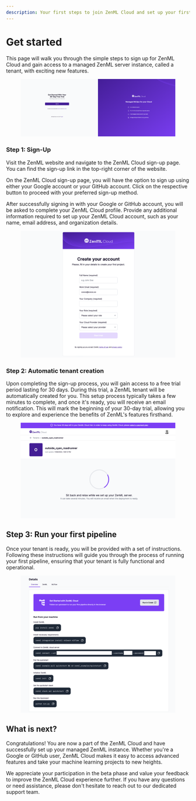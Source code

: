 ```yaml
---
description: Your first steps to join ZenML Cloud and set up your first tenant.
---
```


# Get started

This page will walk you through the simple steps to sign up for ZenML Cloud and gain access to a managed ZenML server instance, called a tenant, with exciting new features.



<figure><img src="../../.gitbook/assets/Screenshot 2023-07-28 at 15.45.04.png" alt=""><figcaption></figcaption></figure>

### Step 1: Sign-Up

Visit the ZenML website and navigate to the ZenML Cloud sign-up page. You can find the sign-up link in the top-right corner of the website.

On the ZenML Cloud sign-up page, you will have the option to sign up using either your Google account or your GitHub account. Click on the respective button to proceed with your preferred sign-up method.

After successfully signing in with your Google or GitHub account, you will be asked to complete your ZenML Cloud profile. Provide any additional information required to set up your ZenML Cloud account, such as your name, email address, and organization details.

<figure><img src="../../.gitbook/assets/Screenshot 2023-07-28 at 15.45.55.png" alt=""><figcaption></figcaption></figure>

### Step 2: Automatic tenant creation

Upon completing the sign-up process, you will gain access to a free trial period lasting for 30 days. During this trial, a ZenML tenant will be automatically created for you. This setup process typically takes a few minutes to complete, and once it's ready, you will receive an email notification. This will mark the beginning of your 30-day trial, allowing you to explore and experience the benefits of ZenML's features firsthand.

<figure><img src="../../.gitbook/assets/Screenshot 2023-07-28 at 15.46.34.png" alt=""><figcaption></figcaption></figure>

## Step 3: Run your first pipeline

Once your tenant is ready, you will be provided with a set of instructions. Following these instructions will guide you through the process of running your first pipeline, ensuring that your tenant is fully functional and operational.

<figure><img src="../../.gitbook/assets/Screenshot 2023-07-28 at 15.48.56.png" alt=""><figcaption></figcaption></figure>

## What is next?

Congratulations! You are now a part of the ZenML Cloud and have successfully set up your managed ZenML instance. Whether you're a Google or GitHub user, ZenML Cloud makes it easy to access advanced features and take your machine learning projects to new heights.

We appreciate your participation in the beta phase and value your feedback to improve the ZenML Cloud experience further. If you have any questions or need assistance, please don't hesitate to reach out to our dedicated support team.

